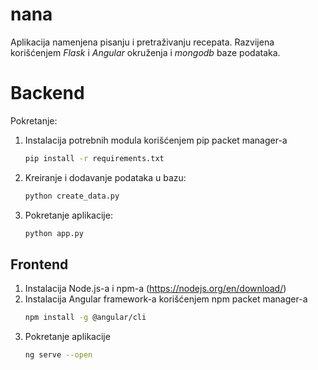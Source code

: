 # nana
Aplikacija namenjena pisanju i pretraživanju recepata. Razvijena korišćenjem *Flask* i *Angular* okruženja i *mongodb* baze podataka.

# Backend

Pokretanje:
1. Instalacija potrebnih modula korišćenjem pip packet manager-a
	```bash
	pip install -r requirements.txt
	```

2. Kreiranje i dodavanje podataka u bazu:
	```bash
	python create_data.py
	```
3. Pokretanje aplikacije: 
	```bash
	python app.py
	```
  
 ## Frontend
1. Instalacija Node.js-a i npm-a (https://nodejs.org/en/download/)
2. Instalacija Angular framework-a korišćenjem npm packet manager-a
	```bash
	npm install -g @angular/cli
	```
3. Pokretanje aplikacije
	```bash
	ng serve --open
	```
